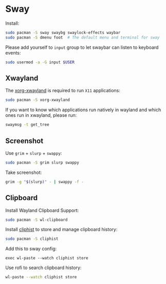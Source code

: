 # Sway

Install:

```bash
sudo pacman -S sway swaybg swaylock-effects waybar
sudo pacman -S dmenu foot  # The default menu and terminal for sway
```

Please add yourself to `input` group to let swaybar can listen to keyboard events:

```bash
sudo usermod -a -G input $USER
```

## Xwayland

The [xorg-xwayland](https://archlinux.org/packages/extra/x86_64/xorg-xwayland/) is required to run `X11` applications:

```bash
sudo pacman -S xorg-xwayland
```

If you want to know which applications run natively in wayland and which ones run in xwayland, please run:

```bash
swaymsg -t get_tree
```

## Screenshot

Use `grim` + `slurp` + `swappy`:

```bash
sudo pacman -S grim slurp swappy
```

Take screenshot:

```bash
grim -g "$(slurp)" - | swappy -f -
```

## Clipboard

Install Wayland Clipboard Support:

```bash
sudo pacman -S wl-clipboard
```

Install [cliphist](https://archlinux.org/packages/extra/x86_64/cliphist/) to store and manage clipboard history:

```bash
sudo pacman -S cliphist
```

Add this to sway config:

```
exec wl-paste --watch cliphist store
```

Use rofi to search clipboard history:

```bash
wl-paste --watch cliphist store
```
